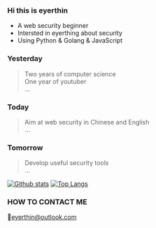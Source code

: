 ### Hi this is eyerthin

* A web security beginner 
* Intersted in eyerthing about security
* Using Python & Golang & JavaScript

### Yesterday
> Two years of computer science  
> One year of youtuber  
> ...  

### Today
> Aim at web security in Chinese and English  
> ...  
>   
### Tomorrow
> Develop useful security tools  
> ...  
>  

[![Github stats](https://github-readme-stats.vercel.app/api?username=YourUsername&show_icons=true&include_all_commits=true)](https://github.com/YourUsername/github-readme-stats)
[![Top Langs](https://github-readme-stats.vercel.app/api/top-langs/?username=YourUsername&layout=compact)](https://github.com/YourUsername/github-readme-stats)


### HOW TO CONTACT ME
:e-mail:eyerthin@outlook.com
<!--
**eyerthin/eyerthin** is a ✨ _special_ ✨ repository because its `README.md` (this file) appears on your GitHub profile.

Here are some ideas to get you started:

- 🔭 I’m currently working on ...
- 🌱 I’m currently learning ...
- 👯 I’m looking to collaborate on ...
- 🤔 I’m looking for help with ...
- 💬 Ask me about ...
- 📫 How to reach me: ...
- 😄 Pronouns: ...
- ⚡ Fun fact: ...
-->
